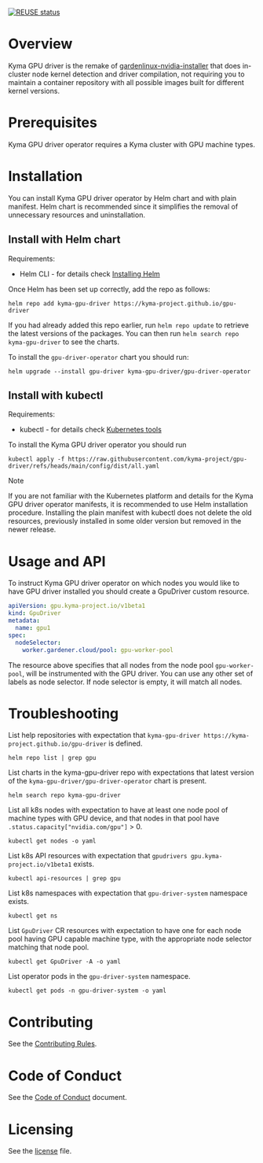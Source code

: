 [![REUSE status](https://api.reuse.software/badge/github.com/kyma-project/gpu-driver)](https://api.reuse.software/info/github.com/kyma-project/gpu-driver)

# Overview

Kyma GPU driver is the remake of 
[gardenlinux-nvidia-installer](https://github.com/gardenlinux/gardenlinux-nvidia-installer)
that does in-cluster node kernel detection and driver compilation, not requiring 
you to maintain a container repository with all possible images built for different 
kernel versions.

# Prerequisites

Kyma GPU driver operator requires a Kyma cluster with GPU machine types.

# Installation

You can install Kyma GPU driver operator by Helm chart and with plain manifest. 
Helm chart is recommended since it simplifies the removal of unnecessary resources
and uninstallation.

## Install with Helm chart

Requirements:
* Helm CLI - for details check [Installing Helm](https://helm.sh/docs/intro/install/)

Once Helm has been set up correctly, add the repo as follows:

```shell
helm repo add kyma-gpu-driver https://kyma-project.github.io/gpu-driver
```

If you had already added this repo earlier, run `helm repo update` to retrieve
the latest versions of the packages. You can then run
`helm search repo kyma-gpu-driver` to see the charts.

To install the `gpu-driver-operator` chart you should run:

```shell
helm upgrade --install gpu-driver kyma-gpu-driver/gpu-driver-operator
```

## Install with kubectl 

Requirements:
* kubectl - for details check [Kubernetes tools](https://kubernetes.io/docs/tasks/tools/#kubectl)

To install the Kyma GPU driver operator you should run

```shell
kubectl apply -f https://raw.githubusercontent.com/kyma-project/gpu-driver/refs/heads/main/config/dist/all.yaml
```

> [!NOTE]  
> If you are not familiar with the Kubernetes platform and details for the 
> Kyma GPU driver operator manifests, it is recommended to use Helm installation
> procedure. Installing the plain manifest with kubectl does not delete the old
> resources, previously installed in some older version but removed
> in the newer release. 

# Usage and API

To instruct Kyma GPU driver operator on which nodes you would like to have
GPU driver installed you should create a GpuDriver custom resource.

```yaml
apiVersion: gpu.kyma-project.io/v1beta1
kind: GpuDriver
metadata:
  name: gpu1
spec:
  nodeSelector:
    worker.gardener.cloud/pool: gpu-worker-pool
```

The resource above specifies that all nodes from the node pool `gpu-worker-pool`, will be instrumented
with the GPU driver. You can use any other set of labels as node selector. If node selector is empty, it 
will match all nodes. 


# Troubleshooting

List help repositories with expectation that `kyma-gpu-driver https://kyma-project.github.io/gpu-driver` is defined.

```shell
helm repo list | grep gpu 
```

List charts in the kyma-gpu-driver repo with expectations that latest version of the `kyma-gpu-driver/gpu-driver-operator` chart is present.

```shell
helm search repo kyma-gpu-driver
```

List all k8s nodes with expectation to have at least one node pool of machine types with GPU device, and that nodes in that pool have `.status.capacity["nvidia.com/gpu"]` > 0.

```shell
kubectl get nodes -o yaml
```

List k8s API resources with expectation that `gpudrivers gpu.kyma-project.io/v1beta1` exists.

```shell
kubectl api-resources | grep gpu
```

List k8s namespaces with expectation that `gpu-driver-system` namespace exists.

```shell
kubectl get ns
```

List `GpuDriver` CR resources with expectation to have one for each node pool having GPU capable machine type, with the appropriate node selector matching that node pool.

```shell
kubectl get GpuDriver -A -o yaml
```

List operator pods in the `gpu-driver-system` namespace.

```shell
kubectl get pods -n gpu-driver-system -o yaml
```


# Contributing
<!--- mandatory section - do not change this! --->

See the [Contributing Rules](CONTRIBUTING.md).

# Code of Conduct
<!--- mandatory section - do not change this! --->

See the [Code of Conduct](CODE_OF_CONDUCT.md) document.

# Licensing
<!--- mandatory section - do not change this! --->

See the [license](./LICENSE) file.
